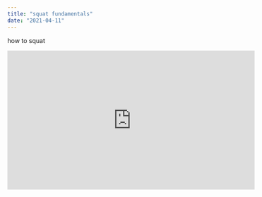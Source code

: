 ```yaml
---
title: "squat fundamentals"
date: "2021-04-11"
---
```


how to squat

<iframe width="560" height="315" src="https://www.youtube.com/embed/Uv_DKDl7EjA" frameborder="0" allowfullscreen></iframe>